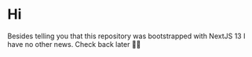 # Hi

Besides telling you that this repository was bootstrapped with NextJS 13 I have no other news. Check back later 👋🏻
